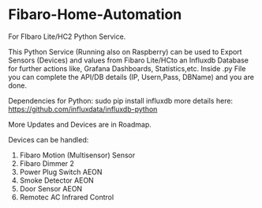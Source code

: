 # Fibaro-Home-Automation
For FIbaro Lite/HC2 Python Service.

This Python Service (Running also on Raspberry) can be used to Export Sensors (Devices) and values
 from Fibaro Lite/HCto an Influxdb Database for further actions  like, Grafana Dashboards, Statistics,etc.
Inside .py File you can complete the API/DB details (IP, Usern,Pass, DBName) and you are done.

Dependencies for Python:
  sudo pip install influxdb
  more details here: https://github.com/influxdata/influxdb-python

More Updates and Devices are in Roadmap.

Devices can be handled:
  1.  Fibaro Motion (Multisensor) Sensor
  2.  Fibaro Dimmer 2
  3.  Power Plug Switch AEON
  4.  Smoke Detector AEON
  5.  Door Sensor AEON
  6.  Remotec AC Infrared Control

